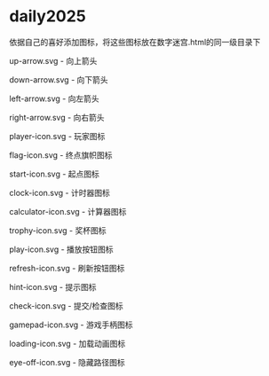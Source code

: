 # daily2025
依据自己的喜好添加图标，将这些图标放在数字迷宫.html的同一级目录下

up-arrow.svg - 向上箭头

down-arrow.svg - 向下箭头

left-arrow.svg - 向左箭头

right-arrow.svg - 向右箭头

player-icon.svg - 玩家图标

flag-icon.svg - 终点旗帜图标

start-icon.svg - 起点图标

clock-icon.svg - 计时器图标

calculator-icon.svg - 计算器图标

trophy-icon.svg - 奖杯图标

play-icon.svg - 播放按钮图标

refresh-icon.svg - 刷新按钮图标

hint-icon.svg - 提示图标

check-icon.svg - 提交/检查图标

gamepad-icon.svg - 游戏手柄图标

loading-icon.svg - 加载动画图标

eye-off-icon.svg - 隐藏路径图标
